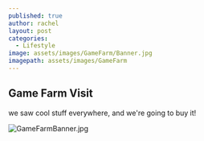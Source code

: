 ```yaml
---
published: true
author: rachel
layout: post
categories:
  - Lifestyle
image: assets/images/GameFarm/Banner.jpg
imagepath: assets/images/GameFarm
---
```

## Game Farm Visit

we saw cool stuff everywhere, and we're going to buy it!

![GameFarmBanner.jpg]({{site.baseurl}}/assets/images/GameFarm/GameFarmBanner.jpg)
